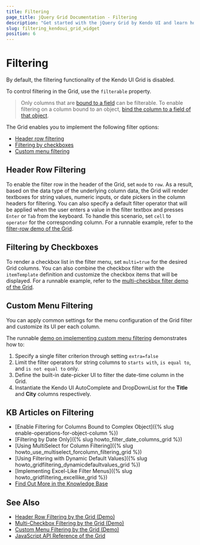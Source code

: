 ```yaml
---
title: Filtering
page_title: jQuery Grid Documentation - Filtering
description: "Get started with the jQuery Grid by Kendo UI and learn how to filter its data."
slug: filtering_kendoui_grid_widget
position: 6
---
```


# Filtering

By default, the filtering functionality of the Kendo UI Grid is disabled.

To control filtering in the Grid, use the `filterable` property.

> Only columns that are [bound to a field](https://docs.telerik.com/kendo-ui/api/javascript/ui/grid/configuration/columns.field) can be filterable. To enable filtering on a column bound to an object, [bind the column to a field of that object](https://docs.telerik.com/kendo-ui/knowledge-base/enable-operations-for-object-column).

The Grid enables you to implement the following filter options:
* [Header row filtering](#filtering-by-rows)
* [Filtering by checkboxes](#filtering-by-checkboxes)
* [Custom menu filtering](#custom-mennu-filtering)

## Header Row Filtering  

To enable the filter row in the header of the Grid, set `mode` to `row`. As a result, based on the data type of the underlying column data, the Grid will render textboxes for string values, numeric inputs, or date pickers in the column headers for filtering. You can also specify a default filter operator that will be applied when the user enters a value in the filter textbox and presses `Enter` or `Tab` from the keyboard. To handle this scenario, set `cell` to `operator` for the corresponding column. For a runnable example, refer to the [filter-row demo of the Grid](https://demos.telerik.com/kendo-ui/grid/filter-row).

## Filtering by Checkboxes

To render a checkbox list in the filter menu, set `multi=true` for the desired Grid columns. You can also combine the checkbox filter with the `itemTemplate` definition and customize the checkbox items that will be displayed. For a runnable example, refer to the [multi-checkbox filter demo of the Grid](https://demos.telerik.com/kendo-ui/grid/filter-multi-checkboxes).

## Custom Menu Filtering

You can apply common settings for the menu configuration of the Grid filter and customize its UI per each column.

The runnable [demo on implementing custom menu filtering](https://demos.telerik.com/kendo-ui/grid/filter-menu-customization) demonstrates how to:

1. Specify a single filter criterion through setting `extra=false`
1. Limit the filter operators for string columns to `starts with`, `is equal to`, and `is not equal to` only.
1. Define the built-in date-picker UI to filter the date-time column in the Grid.
1. Instantiate the Kendo UI AutoComplete and DropDownList for the **Title** and **City** columns respectively.

## KB Articles on Filtering

* [Enable Filtering for Columns Bound to Complex Object]({% slug enable-operations-for-object-column %})
* [Filtering by Date Only]({% slug howto_filter_date_columns_grid %})
* [Using MultiSelect for Column Filtering]({% slug howto_use_multiselect_forcolumn_filtering_grid %})
* [Using Filtering with Dynamic Default Values]({% slug howto_gridfiltering_dynamicdefaultvalues_grid %})
* [Implementing Excel-Like Filter Menus]({% slug howto_gridfiltering_excellike_grid %})
* [Find Out More in the Knowledge Base](/knowledge-base)

## See Also

* [Header Row Filtering by the Grid (Demo)](https://demos.telerik.com/kendo-ui/grid/filter-row)
* [Multi-Checkbox Filtering by the Grid (Demo)](https://demos.telerik.com/kendo-ui/grid/filter-multi-checkboxes)
* [Custom Menu Filtering by the Grid (Demo)](https://demos.telerik.com/kendo-ui/grid/filter-menu-customization)
* [JavaScript API Reference of the Grid](https://docs.telerik.com/kendo-ui/api/javascript/ui/grid)

